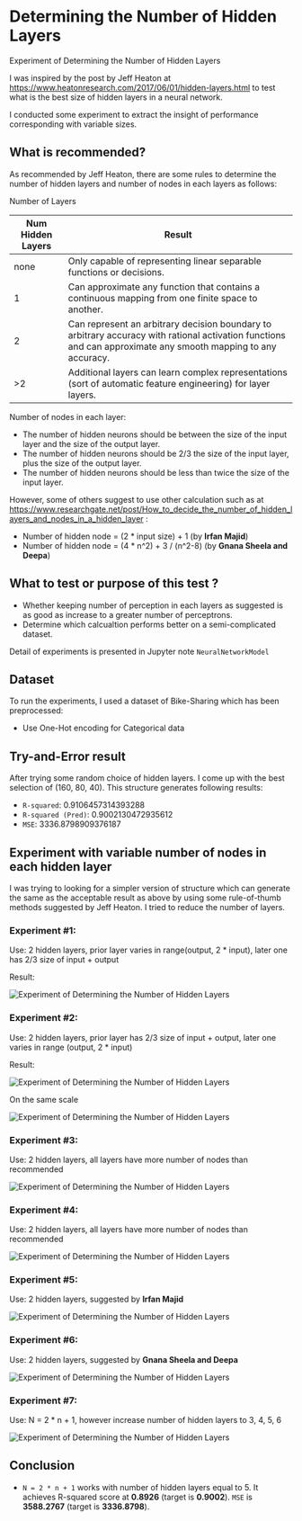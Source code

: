 # Determining the Number of Hidden Layers

Experiment of Determining the Number of Hidden Layers

I was inspired by the post by Jeff Heaton at https://www.heatonresearch.com/2017/06/01/hidden-layers.html to test what is the best size of hidden layers in a neural network.

I conducted some experiment to extract the insight of performance corresponding with 
variable sizes.

## What is recommended? ##

As recommended by Jeff Heaton, there are some rules to determine the number of hidden layers and number of nodes in each layers as follows:

Number of Layers

| Num Hidden Layers	| Result |
|-------------------|--------|
|none | Only capable of representing linear separable functions or decisions. |
| 1	  | Can approximate any function that contains a continuous mapping from one finite space to another. |
| 2   | Can represent an arbitrary decision boundary to arbitrary accuracy with rational activation functions and can approximate any smooth mapping to any accuracy. |
| >2  | Additional layers can learn complex representations (sort of automatic feature engineering) for layer layers. |

Number of nodes in each layer:

- The number of hidden neurons should be between the size of the input layer and the size of the output layer.
- The number of hidden neurons should be 2/3 the size of the input layer, plus the size of the output layer.
- The number of hidden neurons should be less than twice the size of the input layer.

However, some of others suggest to use other calculation such as at https://www.researchgate.net/post/How_to_decide_the_number_of_hidden_layers_and_nodes_in_a_hidden_layer :

- Number of hidden node = (2 * input size) + 1 (by **Irfan Majid**)
- Number of hidden node = (4 * n^2) + 3 / (n^2-8) (by **Gnana Sheela and Deepa**)

## What to test or purpose of this test ? ##

- Whether keeping number of perception in each layers as suggested is as good as increase to a greater number of perceptrons.
- Determine which calcualtion performs better on a semi-complicated dataset.

Detail of experiments is presented in Jupyter note `NeuralNetworkModel`

## Dataset ##

To run the experiments, I used a dataset of Bike-Sharing which has been preprocessed:

- Use One-Hot encoding for Categorical data

## Try-and-Error result ##

After trying some random choice of hidden layers. I come up with the best selection of (160, 80, 40).
This structure generates following results:

- `R-squared`: 0.9106457314393288
- `R-squared (Pred)`: 0.9002130472935612
- `MSE`: 3336.8798909376187

## Experiment with variable number of nodes in each hidden layer ##

I was trying to looking for a simpler version of structure which can generate the same as the acceptable result as above by using some rule-of-thumb methods suggested by Jeff Heaton. I tried to reduce the number of layers.

### Experiment #1: ###

Use: 2 hidden layers, prior layer varies in range(output, 2 * input), later one has 2/3 size of input + output

Result:

![Experiment of Determining the Number of Hidden Layers](https://github.com/magiciiboy/neural-network-hidden-layers/blob/master/output/exp1.png?raw=true)

### Experiment #2: ###

Use: 2 hidden layers, prior layer has 2/3 size of input + output, later one varies in range (output, 2 * input)

Result:

![Experiment of Determining the Number of Hidden Layers](https://github.com/magiciiboy/neural-network-hidden-layers/blob/master/output/exp2.png?raw=true)

On the same scale

![Experiment of Determining the Number of Hidden Layers](https://github.com/magiciiboy/neural-network-hidden-layers/blob/master/output/exp2b.png?raw=true)

### Experiment #3: ###

Use: 2 hidden layers, all layers have more number of nodes than recommended

![Experiment of Determining the Number of Hidden Layers](https://github.com/magiciiboy/neural-network-hidden-layers/blob/master/output/exp3.png?raw=true)


### Experiment #4: ###

Use: 2 hidden layers, all layers have more number of nodes than recommended

![Experiment of Determining the Number of Hidden Layers](https://github.com/magiciiboy/neural-network-hidden-layers/blob/master/output/exp4.png?raw=true)

### Experiment #5: ###

Use: 2 hidden layers, suggested by **Irfan Majid**

![Experiment of Determining the Number of Hidden Layers](https://github.com/magiciiboy/neural-network-hidden-layers/blob/master/output/exp5.png?raw=true)


### Experiment #6: ###

Use: 2 hidden layers, suggested by **Gnana Sheela and Deepa**

![Experiment of Determining the Number of Hidden Layers](https://github.com/magiciiboy/neural-network-hidden-layers/blob/master/output/exp6.png?raw=true)

### Experiment #7: ###

Use: N = 2 * n + 1, however increase number of hidden layers to 3, 4, 5, 6

![Experiment of Determining the Number of Hidden Layers](https://github.com/magiciiboy/neural-network-hidden-layers/blob/master/output/exp7C.png?raw=true)


## Conclusion ##

- `N = 2 * n + 1` works with number of hidden layers equal to 5. It achieves R-squared score at **0.8926** (target is **0.9002**). `MSE` is **3588.2767** (target is **3336.8798**).